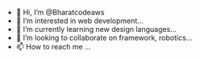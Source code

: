 - 👋 Hi, I’m @Bharatcodeaws
- 👀 I’m interested in web development...
- 🌱 I’m currently learning new design languages...
- 💞️ I’m looking to collaborate on framework, robotics...
- 📫 How to reach me ...

<!---
Bharatcodeaws/Bharatcodeaws is a ✨ special ✨ repository because its `README.md` (this file) appears on your GitHub profile.
You can click the Preview link to take a look at your changes.
--->
